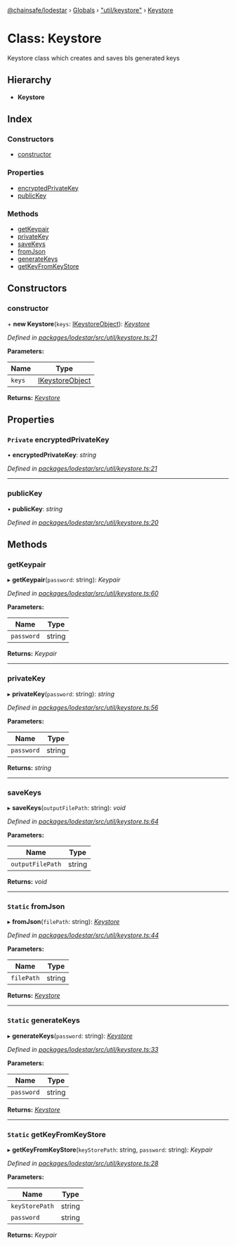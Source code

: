 [@chainsafe/lodestar](../README.md) › [Globals](../globals.md) › ["util/keystore"](../modules/_util_keystore_.md) › [Keystore](_util_keystore_.keystore.md)

# Class: Keystore

Keystore class which creates and saves bls generated keys

## Hierarchy

* **Keystore**

## Index

### Constructors

* [constructor](_util_keystore_.keystore.md#constructor)

### Properties

* [encryptedPrivateKey](_util_keystore_.keystore.md#private-encryptedprivatekey)
* [publicKey](_util_keystore_.keystore.md#publickey)

### Methods

* [getKeypair](_util_keystore_.keystore.md#getkeypair)
* [privateKey](_util_keystore_.keystore.md#privatekey)
* [saveKeys](_util_keystore_.keystore.md#savekeys)
* [fromJson](_util_keystore_.keystore.md#static-fromjson)
* [generateKeys](_util_keystore_.keystore.md#static-generatekeys)
* [getKeyFromKeyStore](_util_keystore_.keystore.md#static-getkeyfromkeystore)

## Constructors

###  constructor

\+ **new Keystore**(`keys`: [IKeystoreObject](../interfaces/_util_keystore_.ikeystoreobject.md)): *[Keystore](_util_keystore_.keystore.md)*

*Defined in [packages/lodestar/src/util/keystore.ts:21](https://github.com/ChainSafe/lodestar/blob/6b0ca980c/packages/lodestar/src/util/keystore.ts#L21)*

**Parameters:**

Name | Type |
------ | ------ |
`keys` | [IKeystoreObject](../interfaces/_util_keystore_.ikeystoreobject.md) |

**Returns:** *[Keystore](_util_keystore_.keystore.md)*

## Properties

### `Private` encryptedPrivateKey

• **encryptedPrivateKey**: *string*

*Defined in [packages/lodestar/src/util/keystore.ts:21](https://github.com/ChainSafe/lodestar/blob/6b0ca980c/packages/lodestar/src/util/keystore.ts#L21)*

___

###  publicKey

• **publicKey**: *string*

*Defined in [packages/lodestar/src/util/keystore.ts:20](https://github.com/ChainSafe/lodestar/blob/6b0ca980c/packages/lodestar/src/util/keystore.ts#L20)*

## Methods

###  getKeypair

▸ **getKeypair**(`password`: string): *Keypair*

*Defined in [packages/lodestar/src/util/keystore.ts:60](https://github.com/ChainSafe/lodestar/blob/6b0ca980c/packages/lodestar/src/util/keystore.ts#L60)*

**Parameters:**

Name | Type |
------ | ------ |
`password` | string |

**Returns:** *Keypair*

___

###  privateKey

▸ **privateKey**(`password`: string): *string*

*Defined in [packages/lodestar/src/util/keystore.ts:56](https://github.com/ChainSafe/lodestar/blob/6b0ca980c/packages/lodestar/src/util/keystore.ts#L56)*

**Parameters:**

Name | Type |
------ | ------ |
`password` | string |

**Returns:** *string*

___

###  saveKeys

▸ **saveKeys**(`outputFilePath`: string): *void*

*Defined in [packages/lodestar/src/util/keystore.ts:64](https://github.com/ChainSafe/lodestar/blob/6b0ca980c/packages/lodestar/src/util/keystore.ts#L64)*

**Parameters:**

Name | Type |
------ | ------ |
`outputFilePath` | string |

**Returns:** *void*

___

### `Static` fromJson

▸ **fromJson**(`filePath`: string): *[Keystore](_util_keystore_.keystore.md)*

*Defined in [packages/lodestar/src/util/keystore.ts:44](https://github.com/ChainSafe/lodestar/blob/6b0ca980c/packages/lodestar/src/util/keystore.ts#L44)*

**Parameters:**

Name | Type |
------ | ------ |
`filePath` | string |

**Returns:** *[Keystore](_util_keystore_.keystore.md)*

___

### `Static` generateKeys

▸ **generateKeys**(`password`: string): *[Keystore](_util_keystore_.keystore.md)*

*Defined in [packages/lodestar/src/util/keystore.ts:33](https://github.com/ChainSafe/lodestar/blob/6b0ca980c/packages/lodestar/src/util/keystore.ts#L33)*

**Parameters:**

Name | Type |
------ | ------ |
`password` | string |

**Returns:** *[Keystore](_util_keystore_.keystore.md)*

___

### `Static` getKeyFromKeyStore

▸ **getKeyFromKeyStore**(`keyStorePath`: string, `password`: string): *Keypair*

*Defined in [packages/lodestar/src/util/keystore.ts:28](https://github.com/ChainSafe/lodestar/blob/6b0ca980c/packages/lodestar/src/util/keystore.ts#L28)*

**Parameters:**

Name | Type |
------ | ------ |
`keyStorePath` | string |
`password` | string |

**Returns:** *Keypair*
